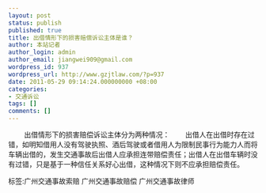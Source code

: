 ```yaml
---
layout: post
status: publish
published: true
title: 出借情形下的损害赔偿诉讼主体是谁？
author: 本站记者
author_login: admin
author_email: jiangwei909@gmail.com
wordpress_id: 937
wordpress_url: http://www.gzjtlaw.com/?p=937
date: 2011-05-29 09:14:24.000000000 +08:00
categories:
- 交通诉讼
tags: []
comments: []
---
```

　　 出借情形下的损害赔偿诉讼主体分为两种情况：　　 出借人在出借时存在过错，如明知借用人没有驾驶执照、酒后驾驶或者借用人为限制民事行为能力人而将车辆出借的，发生交通事故后出借人应承担连带赔偿责任；出借人在出借车辆时没有过错，只是基于一种信任关系好心出借，这种情况下则不应承担赔偿责任。标签:广州交通事故索赔 广州交通事故赔偿 广州交通事故律师
